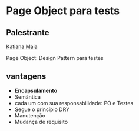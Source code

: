 # Page Object para tests

## Palestrante
[Katiana Maia](http://agarotadoteste.wordpress.com)

Page Object: Design Pattern para testes

## vantagens
- **Encapsulamento**
- Semântica
- cada um com sua responsabilidade: PO e Testes
- Segue o princípio DRY
- Manutenção
- Mudança de requisito
